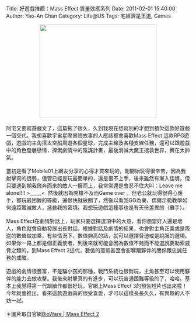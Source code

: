 Title: 好遊戲推薦：Mass Effect 質量效應系列
Date: 2011-02-01 15:40:00
Author: Yao-An Chan
Category: Life@US
Tags: 宅經濟是王道, Games


<div class='post'>
<div class="separator" style="clear: both; text-align: center;"><a href="http://2.bp.blogspot.com/_mvtDPM7iODU/TUiJhcWA0UI/AAAAAAAAJhA/-TscOMR74Bk/s1600/wallpaper-24-fftl-1280x1024.jpg" imageanchor="1" style="margin-left: 1em; margin-right: 1em;"><img border="0" height="256" src="http://2.bp.blogspot.com/_mvtDPM7iODU/TUiJhcWA0UI/AAAAAAAAJhA/-TscOMR74Bk/s320/wallpaper-24-fftl-1280x1024.jpg" width="320" /></a></div><br />阿宅又要寫遊戲文了，這篇拖了很久，久到我現在想寫別的才想到積欠這款好遊戲一個交代。我想喜歡宇宙星際冒險故事的人應該都會喜歡Mass Effect 這款RPG遊戲，遊戲的主角搭太空船周遊各個星球，完成主線及各種支線任務，還可以跟遊戲中的角色發展戀情，探索劇情中的陰謀計畫，最後消滅大魔王拯救世界，實在太帥氣。<br /><br />當初是看了Mobile01上網友分享的心得才買來玩的，剛開始玩得很辛苦，因為我射擊真的很弱，儘管已經是玩最簡單的，還是很不上手，後來雖然有漸入佳境，但只要遇到朝我飛奔而來的敵人一擁而上，我常常還是會忍不住大叫：Leave me alone!!!! &gt;_____&lt; &nbsp;然後就因為開槍不及而Game over 。但老公就玩得很得心應手，都玩最困難的等級，還很快就破關了，然後以看我GG為樂，偶爾示範教學如何遠距殲滅敵人，拯救我的窘境。我想玩遊戲這種事也是有天份差異的（攤手）。<br /><br />Mass Effect在劇情對話上，玩家只要選擇選項中的大意，看你想當好人還是壞人，角色就會自動發展出長對話，根據對話及劇情的結果，也會對主角正義或是叛逆的數值做加乘，有些情況下，數值夠高的話，就可以選擇脅迫或是說服的選項。如果你一路上都是個正義使者，到後來就可能會因為數值不夠而不能選說要勒索威脅之類的。到Mass Effect 2這代，數值的高低甚至會影響跟夥伴的關係跟忠誠任務的成敗。<br /><br />遊戲的劇情很豐富，不是騙小孩的那種，戰鬥系統也很耐玩，主角甚至可以使用夥伴的能力去做攻擊。我後來射擊真的有進步，可以玩普通困難等級的了，哈哈。基本上我覺得第一代跟續作都很好玩，官網上Mass Effect 3的預告短片也出來啦！今年就會推出。看來這款遊戲真的很受喜愛，才可以這樣長長久久，有興趣的人不妨一試。<br /><br />＊圖片取自官網<a href="http://masseffect.bioware.com/">BioWare | Mass Effect 2</a></div>
